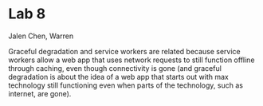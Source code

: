 # Lab 8
Jalen Chen, Warren

Graceful degradation and service workers are related because service workers allow a web app that uses network requests to still function offline through caching, even though connectivity is gone (and graceful degradation is about the idea of a web app that starts out with max technology still functioning even when parts of the technology, such as internet, are gone).

